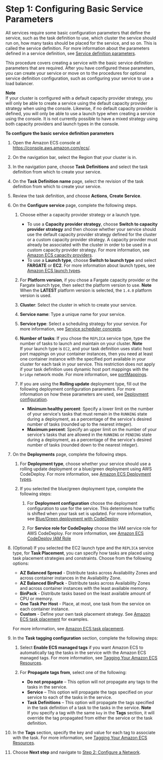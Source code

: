 # Step 1: Configuring Basic Service Parameters<a name="basic-service-params"></a>

All services require some basic configuration parameters that define the service, such as the task definition to use, which cluster the service should run on, how many tasks should be placed for the service, and so on\. This is called the service definition\. For more information about the parameters defined in a service definition, see [Service definition parameters](service_definition_parameters.md)\.

This procedure covers creating a service with the basic service definition parameters that are required\. After you have configured these parameters, you can create your service or move on to the procedures for optional service definition configuration, such as configuring your service to use a load balancer\.

**Note**  
If your cluster is configured with a default capacity provider strategy, you will only be able to create a service using the default capacity provider strategy when using the console\. Likewise, if no default capacity provider is defined, you will only be able to use a launch type when creating a service using the console\. It is not currently possible to have a mixed strategy using both capacity providers and launch types in the console\.

**To configure the basic service definition parameters**

1. Open the Amazon ECS console at [https://console\.aws\.amazon\.com/ecs/](https://console.aws.amazon.com/ecs/)\.

1. On the navigation bar, select the Region that your cluster is in\.

1. In the navigation pane, choose **Task Definitions** and select the task definition from which to create your service\.

1. On the **Task Definition name** page, select the revision of the task definition from which to create your service\.

1. Review the task definition, and choose **Actions**, **Create Service**\.

1. On the **Configure service** page, complete the following steps\.

   1. Choose either a capacity provider strategy or a launch type\.
      + To use a **Capacity provider strategy**, choose **Switch to capacity provider strategy** and then choose whether your service should use the default capacity provider strategy defined for the cluster or a custom capacity provider strategy\. A capacity provider must already be associated with the cluster in order to be used in a custom capacity provider strategy\. For more information, see [Amazon ECS capacity providers](cluster-capacity-providers.md)\.
      + To use a **Launch type**, choose **Switch to launch type** and select **FARGATE** or **EC2**\. For more information about launch types, see [Amazon ECS launch types](launch_types.md)\.

   1. For **Platform version**, if you chose a Fargate capacity provider or the Fargate launch type, then select the platform version to use\.
**Note**  
When the **LATEST** platform version is selected, the `1.4.0` platform version is used\.

   1. **Cluster**: Select the cluster in which to create your service\.

   1. **Service name**: Type a unique name for your service\.

   1. **Service type**: Select a scheduling strategy for your service\. For more information, see [Service scheduler concepts](ecs_services.md#service_scheduler)\.

   1. **Number of tasks**: If you chose the `REPLICA` service type, type the number of tasks to launch and maintain on your cluster\.
**Note**  
If your launch type is `EC2`, and your task definition uses static host port mappings on your container instances, then you need at least one container instance with the specified port available in your cluster for each task in your service\. This restriction does not apply if your task definition uses dynamic host port mappings with the `bridge` network mode\. For more information, see [portMappings](task_definition_parameters.md#ContainerDefinition-portMappings)\.

   1. If you are using the **Rolling update** deployment type, fill out the following deployment configuration parameters\. For more information on how these parameters are used, see [Deployment configuration](service_definition_parameters.md#sd-deploymentconfiguration)\.
      + **Minimum healthy percent**: Specify a lower limit on the number of your service's tasks that must remain in the `RUNNING` state during a deployment, as a percentage of the service's desired number of tasks \(rounded up to the nearest integer\)\.
      + **Maximum percent**: Specify an upper limit on the number of your service's tasks that are allowed in the `RUNNING` or `PENDING` state during a deployment, as a percentage of the service's desired number of tasks \(rounded down to the nearest integer\)\.

1. On the **Deployments** page, complete the following steps\.

   1. For **Deployment type**, choose whether your service should use a rolling update deployment or a blue/green deployment using AWS CodeDeploy\. For more information, see [Amazon ECS Deployment types](deployment-types.md)\.

   1. If you selected the blue/green deployment type, complete the following steps:

      1. For **Deployment configuration** choose the deployment configuration to use for the service\. This determines how traffic is shifted when your task set is updated\. For more information, see [Blue/Green deployment with CodeDeploy](deployment-type-bluegreen.md)

      1. For **Service role for CodeDeploy** choose the IAM service role for AWS CodeDeploy\. For more information, see [Amazon ECS CodeDeploy IAM Role](codedeploy_IAM_role.md)

1. \(Optional\) If you selected the EC2 launch type and the `REPLICA` service type, for **Task Placement**, you can specify how tasks are placed using task placement strategies and constraints\. Choose from the following options:
   + **AZ Balanced Spread** \- Distribute tasks across Availability Zones and across container instances in the Availability Zone\.
   + **AZ Balanced BinPack** \- Distribute tasks across Availability Zones and across container instances with the least available memory\.
   + **BinPack** \- Distribute tasks based on the least available amount of CPU or memory\.
   + **One Task Per Host** \- Place, at most, one task from the service on each container instance\.
   + **Custom** \- Define your own task placement strategy\. See [Amazon ECS task placement](task-placement.md) for examples\.

    For more information, see [Amazon ECS task placement](task-placement.md)\.

1. In the **Task tagging configuration** section, complete the following steps:

   1. Select **Enable ECS managed tags** if you want Amazon ECS to automatically tag the tasks in the service with the Amazon ECS managed tags\. For more information, see [Tagging Your Amazon ECS Resources](https://docs.aws.amazon.com/AmazonECS/latest/developerguide/ecs-using-tags.html)\.

   1. For **Propagate tags from**, select one of the following:
      + **Do not propagate** – This option will not propagate any tags to the tasks in the service\.
      + **Service** – This option will propagate the tags specified on your service to each of the tasks in the service\.
      + **Task Definitions** – This option will propagate the tags specified in the task definition of a task to the tasks in the service\.
**Note**  
If you specify a tag with the same `key` in the **Tags** section, it will override the tag propagated from either the service or the task definition\.

1. In the **Tags** section, specify the key and value for each tag to associate with the task\. For more information, see [Tagging Your Amazon ECS Resources](https://docs.aws.amazon.com/AmazonECS/latest/developerguide/ecs-using-tags.html)\.

1. Choose **Next step** and navigate to [Step 2: Configure a Network](service-configure-network.md)\.